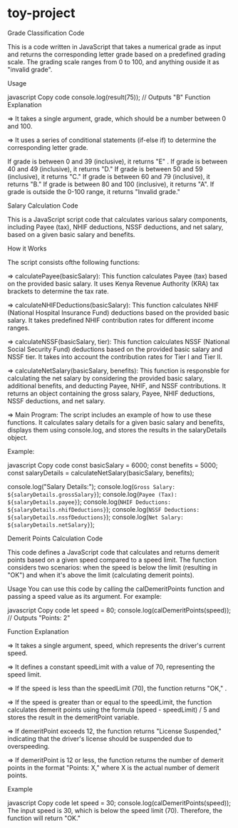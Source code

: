 # toy-project

Grade Classification Code

This is a code written in JavaScript that takes a numerical grade as input and returns the corresponding letter grade based on a predefined grading scale. The grading scale ranges from 0 to 100, and anything ouside it as "invalid grade".

Usage 

javascript
Copy code
console.log(result(75)); // Outputs "B"
Function Explanation

=> It takes a single argument, grade, which should be a number between 0 and 100.

=> It uses a series of conditional statements (if-else if) to determine the corresponding letter grade.

If grade is between 0 and 39 (inclusive), it returns "E" .
If grade is between 40 and 49 (inclusive), it returns "D."
If grade is between 50 and 59 (inclusive), it returns "C."
If grade is between 60 and 79 (inclusive), it returns "B."
If grade is between 80 and 100 (inclusive), it returns "A".
If grade is outside the 0-100 range, it returns "Invalid grade."

Salary Calculation Code

This is a JavaScript script code that calculates various salary components, including Payee (tax), NHIF deductions, NSSF deductions, and net salary, based on a given basic salary and benefits.

How it Works

The script consists ofthe following functions:

=> calculatePayee(basicSalary): This function calculates Payee (tax) based on the provided basic salary. It uses Kenya Revenue Authority (KRA) tax brackets to determine the tax rate.

=> calculateNHIFDeductions(basicSalary): This function calculates NHIF (National Hospital Insurance Fund) deductions based on the provided basic salary. It takes predefined NHIF contribution rates for different income ranges.

=> calculateNSSF(basicSalary, tier): This function calculates NSSF (National Social Security Fund) deductions based on the provided basic salary and NSSF tier. It takes into account the contribution rates for Tier I and Tier II.

=> calculateNetSalary(basicSalary, benefits): This function is responsble for calculating the net salary by considering the provided basic salary, additional benefits, and deducting Payee, NHIF, and NSSF contributions. It returns an object containing the gross salary, Payee, NHIF deductions, NSSF deductions, and net salary.

=> Main Program: The script includes an example of how to use these functions. It calculates salary details for a given basic salary and benefits, displays them using console.log, and stores the results in the salaryDetails object.

Example:

javascript
Copy code
const basicSalary = 6000;
const benefits = 5000;
const salaryDetails = calculateNetSalary(basicSalary, benefits);

console.log("Salary Details:");
console.log(`Gross Salary: ${salaryDetails.grossSalary}`);
console.log(`Payee (Tax): ${salaryDetails.payee}`);
console.log(`NHIF Deductions: ${salaryDetails.nhifDeductions}`);
console.log(`NSSF Deductions: ${salaryDetails.nssfDeductions}`);
console.log(`Net Salary: ${salaryDetails.netSalary}`);


Demerit Points Calculation Code

This code defines a JavaScript code that calculates and returns demerit points based on a given speed compared to a speed limit. The function considers two scenarios: when the speed is below the limit (resulting in "OK") and when it's above the limit (calculating demerit points).

Usage
You can use this code by calling the calDemeritPoints function and passing a speed value as its argument. For example:

javascript
Copy code
let speed = 80;
console.log(calDemeritPoints(speed)); // Outputs "Points: 2"

Function Explanation

=> It takes a single argument, speed, which represents the driver's current speed.

=> It defines a constant speedLimit with a value of 70, representing the speed limit.

=> If the speed is less than the speedLimit (70), the function returns "OK," .

=> If the speed is greater than or equal to the speedLimit, the function calculates demerit points using the formula (speed - speedLimit) / 5 and stores the result in the demeritPoint variable.

=> If demeritPoint exceeds 12, the function returns "License Suspended," indicating that the driver's license should be suspended due to overspeeding.

=> If demeritPoint is 12 or less, the function returns the number of demerit points in the format "Points: X," where X is the actual number of demerit points.

Example

javascript
Copy code
let speed = 30;
console.log(calDemeritPoints(speed));
The input speed is 30, which is below the speed limit (70). Therefore, the function will return "OK."
